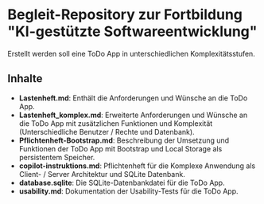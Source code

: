# Begleit-Repository zur Fortbildung "KI-gestützte Softwareentwicklung"

Erstellt werden soll eine ToDo App in unterschiedlichen Komplexitätsstufen.

## Inhalte

- **Lastenheft.md**: Enthält die Anforderungen und Wünsche an die ToDo App.
- **Lastenheft_komplex.md**: Erweiterte Anforderungen und Wünsche an die ToDo App mit zusätzlichen Funktionen und Komplexität (Unterschiedliche Benutzer / Rechte und Datenbank).
- **Pflichtenheft-Bootstrap.md**: Beschreibung der Umsetzung und Funktionen der ToDo App mit Bootstrap und Local Storage als persistentem Speicher.
- **copilot-instruktions.md**: Pflichtenheft für die Komplexe Anwendung als Client- / Server Architektur und SQLite Datenbank.
- **database.sqlite**: Die SQLite-Datenbankdatei für die ToDo App.
- **usability.md**: Dokumentation der Usability-Tests für die ToDo App.

